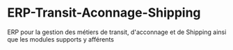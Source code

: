 # ERP-Transit-Aconnage-Shipping
ERP pour la gestion des métiers de transit, d'acconnage et de Shipping ainsi que les modules supports y afférents
